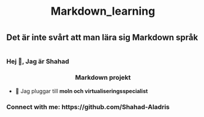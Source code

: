 <h1 align="center"> Markdown_learning <h1>
<h2 align="left"> Det är inte svårt att man lära sig Markdown språk <h1>
<h3 align="LEFT">Hej 👋, Jag är Shahad</h3>
<h3 align="center">Markdown projekt</h3>

- 🔭 Jag pluggar till **moln och virtualiseringsspecialist**

<h3 align="left">Connect with me: https://github.com/Shahad-Aladris </h3>
<p align="left">
</p>
